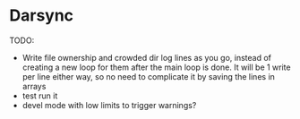# Darsync

TODO:
 - Write file ownership and crowded dir log lines as you go, instead of creating a new loop for them after the main loop is done. It will be 1 write per line either way, so no need to complicate it by saving the lines in arrays
 - test run it
 - devel mode with low limits to trigger warnings?
